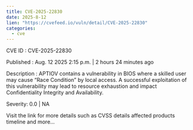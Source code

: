 ```yaml
--- 
title: CVE-2025-22830
date: 2025-8-12
lien: "https://cvefeed.io/vuln/detail/CVE-2025-22830"
categories:
  - cve
---
```


CVE ID : CVE-2025-22830

Published :  Aug. 12
2025
2:15 p.m. | 2 hours
24 minutes ago

Description : APTIOV contains a vulnerability in BIOS where a skilled user may cause “Race Condition” by local access. A successful exploitation of this vulnerability may lead to resource exhaustion and impact Confidentiality
Integrity
and Availability.

Severity: 0.0 | NA

Visit the link for more details
such as CVSS details
affected products
timeline
and more...

